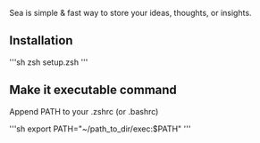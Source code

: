 
Sea is simple & fast way to store your ideas, thoughts, or insights.

## Installation

'''sh
zsh setup.zsh
'''

## Make it executable command

Append PATH to your .zshrc (or .bashrc)

'''sh
export PATH="~/path_to_dir/exec:$PATH"
'''